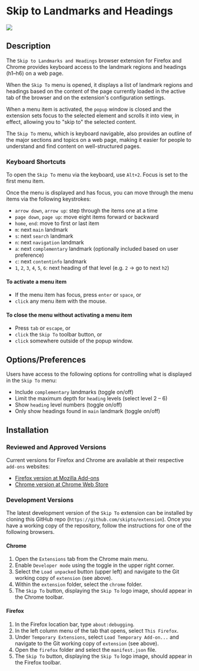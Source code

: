 # Skip to Landmarks and Headings

<img src="https://github.com/skipto/extension/blob/master/images/skipto-96.png">

## Description

The `Skip to Landmarks and Headings` browser extension for Firefox and Chrome
provides keyboard access to the landmark regions and headings (h1–h6) on a web
page.

When the `Skip To` menu is opened, it displays a list of landmark regions and
headings based on the content of the page currently loaded in the active tab
of the browser and on the extension's configuration settings.

When a menu item is activated, the `popup` window is closed and the extension
sets focus to the selected element and scrolls it into view, in effect,
allowing you to "skip to" the selected content.

The `Skip To` menu, which is keyboard navigable, also provides an outline of
the major sections and topics on a web page, making it easier for people to
understand and find content on well-structured pages.

### Keyboard Shortcuts

To open the `Skip To` menu via the keyboard, use `Alt+2`.
Focus is set to the first menu item.

Once the menu is displayed and has focus, you can move through the menu items
via the following keystrokes:

* `arrow down`, `arrow up`: step through the items one at a time
* `page down`, `page up`: move eight items forward or backward
* `home`, `end`: move to first or last item
* `m`: next `main` landmark
* `s`: next `search` landmark
* `n`: next `navigation` landmark
* `a`: next `complementary` landmark (optionally included based on user preference)
* `c`: next `contentinfo` landmark
* `1`, `2`, `3`, `4`, `5`, `6`: next heading of that level
  (e.g. `2` -> go to next `h2`)

#### To activate a menu item
* If the menu item has focus, press `enter` or `space`, or
* `click` any menu item with the mouse.

#### To close the menu without activating a menu item
* Press `tab` or `escape`, or
* `click` the `Skip To` toolbar button, or
* `click` somewhere outside of the popup window.

## Options/Preferences

Users have access to the following options for controlling what is displayed
in the `Skip To` menu:
* Include `complementary` landmarks (toggle on/off)
* Limit the maximum depth for `heading` levels (select level 2 – 6)
* Show `heading` level numbers (toggle on/off)
* Only show headings found in `main` landmark (toggle on/off)

## Installation

### Reviewed and Approved Versions

Current versions for Firefox and Chrome are available at their respective
`add-ons` websites:

* [Firefox version at Mozilla Add-ons](https://addons.mozilla.org/en-US/firefox/addon/skipto/)
* [Chrome version at Chrome Web Store](https://chrome.google.com/webstore/detail/skipto/fjkpbfcodhflpdildjbmdhhmcoplghgf)

### Development Versions

The latest development version of the `Skip To` extension can be installed by
cloning this GitHub repo (`https://github.com/skipto/extension`). Once you
have a working copy of the repository, follow the instructions for one of the
following browsers.

#### Chrome

1. Open the `Extensions` tab from the Chrome main menu.
1. Enable `Developer mode` using the toggle in the upper right corner.
1. Select the `Load unpacked` button (upper left) and navigate to the Git
   working copy of `extension` (see above).
1. Within the `extension` folder, select the `chrome` folder.
1. The `Skip To` button, displaying the `Skip To` logo image, should appear in
   the Chrome toolbar.

#### Firefox

1. In the Firefox location bar, type `about:debugging`.
1. In the left column menu of the tab that opens, select `This Firefox`.
1. Under `Temporary Extensions`, select `Load Temporary Add-on...` and
   navigate to the Git working copy of `extension` (see above).
1. Open the `firefox` folder and select the `manifest.json` file.
1. The `Skip To` button, displaying the `Skip To` logo image, should appear in
   the Firefox toolbar.
